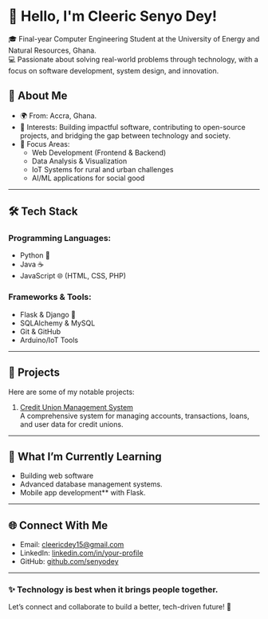 # 👋 Hello, I'm Cleeric Senyo Dey!

🎓 Final-year Computer Engineering Student at the University of Energy and Natural Resources, Ghana.  
💻 Passionate about solving real-world problems through technology, with a focus on software development, system design, and innovation.


## 🚀 About Me
- 🌍 From: Accra, Ghana.
- 🎯 Interests: Building impactful software, contributing to open-source projects, and bridging the gap between technology and society.
- 🔭 Focus Areas:
  - Web Development (Frontend & Backend)
  - Data Analysis & Visualization
  - IoT Systems for rural and urban challenges
  - AI/ML applications for social good

---

## 🛠 Tech Stack
### Programming Languages:
- Python 🐍
- Java ☕
- JavaScript 🌐 (HTML, CSS, PHP)

### Frameworks & Tools:
- Flask & Django 🌟
- SQLAlchemy & MySQL
- Git & GitHub
- Arduino/IoT Tools

---

## 🌟 Projects
Here are some of my notable projects:
1. [Credit Union Management System](https://github.com/senyodey/Credit-Union-Management-System)  
   A comprehensive system for managing accounts, transactions, loans, and user data for credit unions.


---

## 🧩 What I’m Currently Learning
- Building web software
- Advanced database management systems.
- Mobile app development** with Flask.

---

## 🌐 Connect With Me
- Email: cleericdey15@gmail.com
- LinkedIn: [linkedin.com/in/your-profile](www.linkedin.com/in/cleeric-dey-02303822a)
- GitHub: [github.com/senyodey](https://github.com/senyodey)

---

### ✨ Technology is best when it brings people together.
Let’s connect and collaborate to build a better, tech-driven future! 🚀  
